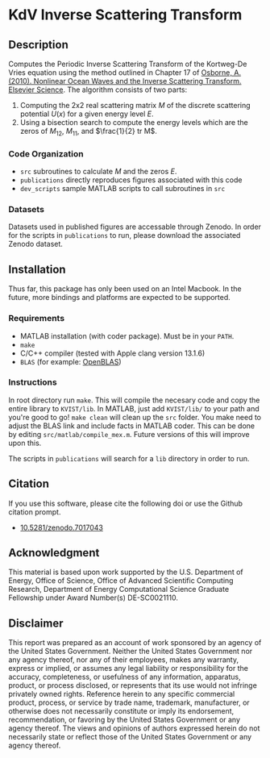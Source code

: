 # **K**d**V** **I**nverse **S**cattering **T**ransform

## Description
Computes the Periodic Inverse Scattering Transform of the Kortweg-De Vries equation using the method outlined in Chapter 17 of [Osborne, A. (2010). Nonlinear Ocean Waves and the Inverse Scattering Transform. Elsevier Science](https://www.elsevier.com/books/nonlinear-ocean-waves-and-the-inverse-scattering-transform/osborne/978-0-12-528629-9). The algorithm consists of two parts:

1. Computing the 2x2 real scattering matrix $M$ of the discrete scattering potential $U(x)$ for a given energy level $E$.
2. Using a bisection search to compute the energy levels which are the zeros of $M_{12}$, $M_{11}$, and $\frac{1}{2} tr M$.

### Code Organization
- `src` subroutines to calculate $M$ and the zeros $E$. 
- `publications` directly reproduces figures associated with this code
- `dev_scripts` sample MATLAB scripts to call subroutines in `src`

### Datasets
Datasets used in published figures are accessable through Zenodo. In order for the scripts in `publications` to run, please download the associated Zenodo dataset.

## Installation
Thus far, this package has only been used on an Intel Macbook. In the future, more bindings and platforms are expected to be supported.

### Requirements
- MATLAB installation (with coder package). Must be in your `PATH`. 
- `make`
- C/C++ compiler (tested with Apple clang version 13.1.6)
- `BLAS` (for example: [OpenBLAS](https://www.openblas.net/))

### Instructions
In root directory run `make`. This will compile the necesary code and copy the entire library to `KVIST/lib`. In MATLAB, just add `KVIST/lib/` to your path and you're good to go! `make clean` will clean up the `src` folder. You make need to adjust the BLAS link and include facts in MATLAB coder. This can be done by editing `src/matlab/compile_mex.m`. Future versions of this will improve upon this.

The scripts in `publications` will search for a `lib` directory in order to run. 

## Citation
If you use this software, please cite the following doi or use the Github citation prompt.
- [10.5281/zenodo.7017043](https://doi.org/10.5281/zenodo.7017042)

## Acknowledgment
This material is based upon work supported by the U.S. Department of
Energy, Office of Science, Office of Advanced Scientific Computing Research, Department of
Energy Computational Science Graduate Fellowship under Award Number(s) DE-SC0021110.

## Disclaimer
This report was prepared as an account of work sponsored by an agency of the
United States Government. Neither the United States Government nor any agency thereof, nor
any of their employees, makes any warranty, express or implied, or assumes any legal liability
or responsibility for the accuracy, completeness, or usefulness of any information, apparatus,
product, or process disclosed, or represents that its use would not infringe privately owned
rights. Reference herein to any specific commercial product, process, or service by trade name,
trademark, manufacturer, or otherwise does not necessarily constitute or imply its
endorsement, recommendation, or favoring by the United States Government or any agency
thereof. The views and opinions of authors expressed herein do not necessarily state or reflect
those of the United States Government or any agency thereof.
